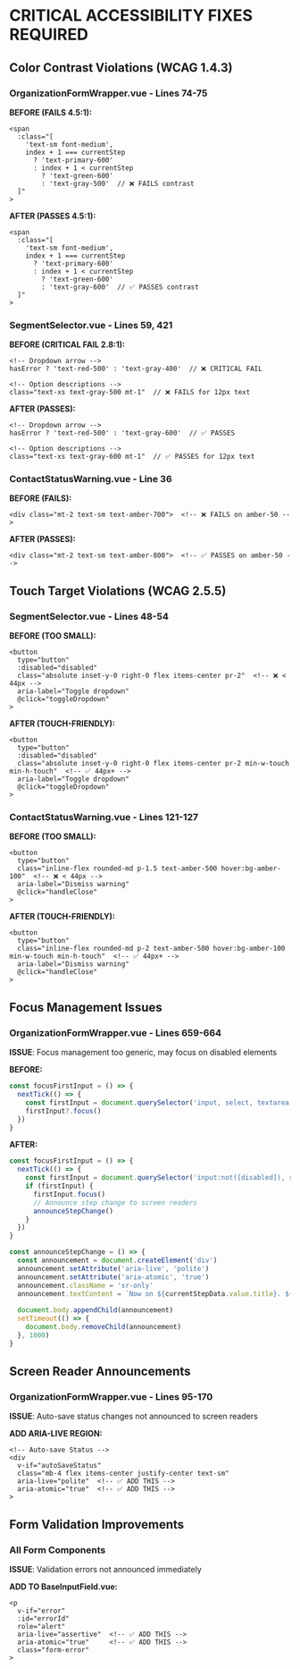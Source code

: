 # CRITICAL ACCESSIBILITY FIXES REQUIRED

## Color Contrast Violations (WCAG 1.4.3)

### OrganizationFormWrapper.vue - Lines 74-75
**BEFORE (FAILS 4.5:1):**
```vue
<span
  :class="[
    'text-sm font-medium',
    index + 1 === currentStep 
      ? 'text-primary-600' 
      : index + 1 < currentStep
        ? 'text-green-600'
        : 'text-gray-500'  // ❌ FAILS contrast
  ]"
>
```

**AFTER (PASSES 4.5:1):**
```vue
<span
  :class="[
    'text-sm font-medium',
    index + 1 === currentStep 
      ? 'text-primary-600' 
      : index + 1 < currentStep
        ? 'text-green-600'
        : 'text-gray-600'  // ✅ PASSES contrast
  ]"
>
```

### SegmentSelector.vue - Lines 59, 421
**BEFORE (CRITICAL FAIL 2.8:1):**
```vue
<!-- Dropdown arrow -->
hasError ? 'text-red-500' : 'text-gray-400'  // ❌ CRITICAL FAIL

<!-- Option descriptions -->
class="text-xs text-gray-500 mt-1"  // ❌ FAILS for 12px text
```

**AFTER (PASSES):**
```vue
<!-- Dropdown arrow -->
hasError ? 'text-red-500' : 'text-gray-600'  // ✅ PASSES

<!-- Option descriptions -->
class="text-xs text-gray-600 mt-1"  // ✅ PASSES for 12px text
```

### ContactStatusWarning.vue - Line 36
**BEFORE (FAILS):**
```vue
<div class="mt-2 text-sm text-amber-700">  <!-- ❌ FAILS on amber-50 -->
```

**AFTER (PASSES):**
```vue
<div class="mt-2 text-sm text-amber-800">  <!-- ✅ PASSES on amber-50 -->
```

## Touch Target Violations (WCAG 2.5.5)

### SegmentSelector.vue - Lines 48-54
**BEFORE (TOO SMALL):**
```vue
<button
  type="button"
  :disabled="disabled"
  class="absolute inset-y-0 right-0 flex items-center pr-2"  <!-- ❌ < 44px -->
  aria-label="Toggle dropdown"
  @click="toggleDropdown"
>
```

**AFTER (TOUCH-FRIENDLY):**
```vue
<button
  type="button"
  :disabled="disabled"
  class="absolute inset-y-0 right-0 flex items-center pr-2 min-w-touch min-h-touch"  <!-- ✅ 44px+ -->
  aria-label="Toggle dropdown"
  @click="toggleDropdown"
>
```

### ContactStatusWarning.vue - Lines 121-127
**BEFORE (TOO SMALL):**
```vue
<button
  type="button"
  class="inline-flex rounded-md p-1.5 text-amber-500 hover:bg-amber-100"  <!-- ❌ < 44px -->
  aria-label="Dismiss warning"
  @click="handleClose"
>
```

**AFTER (TOUCH-FRIENDLY):**
```vue
<button
  type="button"
  class="inline-flex rounded-md p-2 text-amber-500 hover:bg-amber-100 min-w-touch min-h-touch"  <!-- ✅ 44px+ -->
  aria-label="Dismiss warning"
  @click="handleClose"
>
```

## Focus Management Issues

### OrganizationFormWrapper.vue - Lines 659-664
**ISSUE**: Focus management too generic, may focus on disabled elements

**BEFORE:**
```typescript
const focusFirstInput = () => {
  nextTick(() => {
    const firstInput = document.querySelector('input, select, textarea') as HTMLElement
    firstInput?.focus()
  })
}
```

**AFTER:**
```typescript
const focusFirstInput = () => {
  nextTick(() => {
    const firstInput = document.querySelector('input:not([disabled]), select:not([disabled]), textarea:not([disabled])') as HTMLElement
    if (firstInput) {
      firstInput.focus()
      // Announce step change to screen readers
      announceStepChange()
    }
  })
}

const announceStepChange = () => {
  const announcement = document.createElement('div')
  announcement.setAttribute('aria-live', 'polite')
  announcement.setAttribute('aria-atomic', 'true')
  announcement.className = 'sr-only'
  announcement.textContent = `Now on ${currentStepData.value.title}. ${currentStepData.value.description}`
  
  document.body.appendChild(announcement)
  setTimeout(() => {
    document.body.removeChild(announcement)
  }, 1000)
}
```

## Screen Reader Announcements

### OrganizationFormWrapper.vue - Lines 95-170
**ISSUE**: Auto-save status changes not announced to screen readers

**ADD ARIA-LIVE REGION:**
```vue
<!-- Auto-save Status -->
<div
  v-if="autoSaveStatus"
  class="mb-4 flex items-center justify-center text-sm"
  aria-live="polite"  <!-- ✅ ADD THIS -->
  aria-atomic="true"  <!-- ✅ ADD THIS -->
>
```

## Form Validation Improvements

### All Form Components
**ISSUE**: Validation errors not announced immediately

**ADD TO BaseInputField.vue:**
```vue
<p
  v-if="error"
  :id="errorId"
  role="alert"
  aria-live="assertive"  <!-- ✅ ADD THIS -->
  aria-atomic="true"     <!-- ✅ ADD THIS -->
  class="form-error"
>
```
